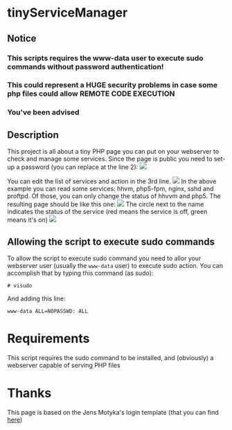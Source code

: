 # tinyServiceManager
## Notice
### This scripts requires the www-data user to execute sudo commands without password authentication!
### This could represent a HUGE security problems in case some php files could allow REMOTE CODE EXECUTION
### You've been advised

## Description
This project is all about a tiny PHP page you can put on your webserver to check and manage some services.
Since the page is public you need to set-up a password (you can replace at the line 2):
![](https://i.imgur.com/ufX4Pf2.png)

You can edit the list of services and action in the 3rd line.
![](https://i.imgur.com/s2qoHhW.png)
In the above example you can read some services: hhvm, php5-fpm, nginx, sshd and proftpd.
Of those, you can only change the status of hhvvm and php5.
The resulting page should be like this one:
![](https://i.imgur.com/nJnrkYB.png)
The circle next to the name indicates the status of the service (red means the service is off, green means it's on)
![](https://i.imgur.com/qzPWZ4l.png)

## Allowing the script to execute sudo commands
To allow the script to execute sudo command you need to allor your webserver user (usually the `www-data` user) to execute sudo action.
You can accomplish that by typing this command (as sudo):
```
# visudo
``` 
And adding this line:
```
www-data ALL=NOPASSWD: ALL
```


# Requirements
This script requires the sudo command to be installed, and (obviously) a webserver capable of serving PHP files

# Thanks
This page is based on the Jens Motyka's login template (that you can find [here](https://codepen.io/clein/pen/xnmKL))

